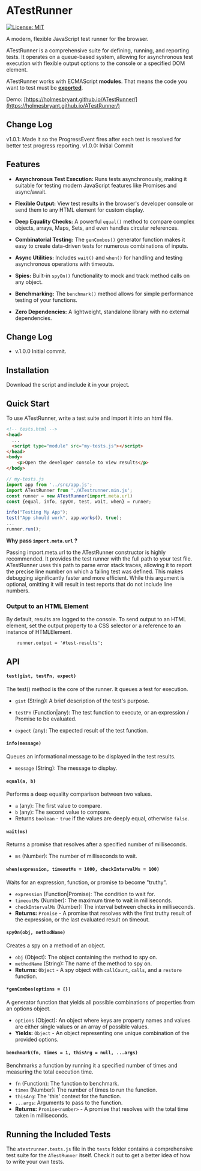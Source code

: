 # ATestRunner

[![License: MIT](https://img.shields.io/badge/License-MIT-blue.svg)](https://mit-license.org/)

A modern, flexible JavaScript test runner for the browser.

ATestRunner is a comprehensive suite for defining, running, and reporting tests. It operates on a queue-based system, allowing for asynchronous test execution with flexible output options to the console or a specified DOM element.

ATestRunner works with ECMAScript **modules**. That means the code you want to test must be **[exported](https://developer.mozilla.org/en-US/docs/Web/JavaScript/Reference/Statements/export)**.

Demo: [https://holmesbryant.github.io/ATestRunner/](https://holmesbryant.github.io/ATestRunner/)


## Change Log
v1.0.1: Made it so the ProgressEvent fires after each test is resolved for better test progress reporting.
v1.0.0: Initial Commit


## Features

* **Asynchronous Test Execution:** Runs tests asynchronously, making it suitable for testing modern JavaScript features like Promises and async/await.

* **Flexible Output:** View test results in the browser's developer console or send them to any HTML element for custom display.

* **Deep Equality Checks:** A powerful `equal()` method to compare complex objects, arrays, Maps, Sets, and even handles circular references.

* **Combinatorial Testing:** The `genCombos()` generator function makes it easy to create data-driven tests for numerous combinations of inputs.

* **Async Utilities:** Includes `wait()` and `when()` for handling and testing asynchronous operations with timeouts.

* **Spies:** Built-in `spyOn()` functionality to mock and track method calls on any object.

* **Benchmarking:** The `benchmark()` method allows for simple performance testing of your functions.

* **Zero Dependencies:** A lightweight, standalone library with no external dependencies.

## Change Log

- v.1.0.0 Initial commit.

## Installation

Download the script and include it in your project.

## Quick Start

To use ATestRunner, write a test suite and import it into an html file.

```html
<!-- tests.html -->
<head>
  ...
  <script type="module" src="my-tests.js"></script>
</head>
<body>
	<p>Open the developer console to view results</p>
</body>
```

```javascript
// my-tests.js
import app from '../src/app.js';
import ATestRunner from './ATestrunner.min.js';
const runner = new ATestRunner(import.meta.url)
const {equal, info, spyOn, test, wait, when} = runner;

info("Testing My App");
test("App should work", app.works(), true);
...
runner.run();
```

**Why pass `import.meta.url` ?**

Passing import.meta.url to the ATestRunner constructor is highly recommended. It provides the test runner with the full path to your test file. ATestRunner uses this path to parse error stack traces, allowing it to report the precise line number on which a failing test was defined. This makes debugging significantly faster and more efficient. While this argument is optional, omitting it will result in test reports that do not include line numbers.

### Output to an HTML Element

By default, results are logged to the console. To send output to an HTML element, set the output property to a CSS selector or a reference to an instance of HTMLElement.

		runner.output = '#test-results';

## API

#### `test(gist, testFn, expect)`

The test() method is the core of the runner. It queues a test for execution.

- `gist` (String): A brief description of the test's purpose.

- `testFn` (Function|any): The test function to execute, or an expression / Promise to be evaluated.

- `expect` (any): The expected result of the test function.


#### `info(message)`

Queues an informational message to be displayed in the test results.

*   `message` (String): The message to display.

#### `equal(a, b)`

Performs a deep equality comparison between two values.

*   `a` (any): The first value to compare.
*   `b` (any): The second value to compare.
*   Returns `boolean` - `true` if the values are deeply equal, otherwise `false`.

#### `wait(ms)`

Returns a promise that resolves after a specified number of milliseconds.

*   `ms` (Number): The number of milliseconds to wait.

#### `when(expression, timeoutMs = 1000, checkIntervalMs = 100)`

Waits for an expression, function, or promise to become "truthy".

*   `expression` (Function|Promise): The condition to wait for.
*   `timeoutMs` (Number): The maximum time to wait in milliseconds.
*   `checkIntervalMs` (Number): The interval between checks in milliseconds.
*   **Returns:** `Promise` - A promise that resolves with the first truthy result of the expression, or the last evaluated result on timeout.

#### `spyOn(obj, methodName)`

Creates a spy on a method of an object.

*   `obj` (Object): The object containing the method to spy on.
*   `methodName` (String): The name of the method to spy on.
*   **Returns:** `Object` - A spy object with `callCount`, `calls`, and a `restore` function.

#### `*genCombos(options = {})`

A generator function that yields all possible combinations of properties from an options object.

*   `options` (Object): An object where keys are property names and values are either single values or an array of possible values.
*   **Yields:** `Object` - An object representing one unique combination of the provided options.

#### `benchmark(fn, times = 1, thisArg = null, ...args)`

Benchmarks a function by running it a specified number of times and measuring the total execution time.

*   `fn` (Function): The function to benchmark.
*   `times` (Number): The number of times to run the function.
*   `thisArg`: The 'this' context for the function.
*   `...args`: Arguments to pass to the function.
*   **Returns:** `Promise<number>` - A promise that resolves with the total time taken in milliseconds.

## Running the Included Tests

The `atestrunner.tests.js` file in the `tests` folder contains a comprehensive test suite for the `ATestRunner` itself. Check it out to get a better idea of how to write your own tests.
